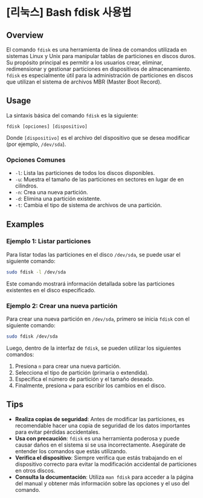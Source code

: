 # [리눅스] Bash fdisk 사용법

## Overview
El comando `fdisk` es una herramienta de línea de comandos utilizada en sistemas Linux y Unix para manipular tablas de particiones en discos duros. Su propósito principal es permitir a los usuarios crear, eliminar, redimensionar y gestionar particiones en dispositivos de almacenamiento. `fdisk` es especialmente útil para la administración de particiones en discos que utilizan el sistema de archivos MBR (Master Boot Record).

## Usage
La sintaxis básica del comando `fdisk` es la siguiente:

```
fdisk [opciones] [dispositivo]
```

Donde `[dispositivo]` es el archivo del dispositivo que se desea modificar (por ejemplo, `/dev/sda`).

### Opciones Comunes
- `-l`: Lista las particiones de todos los discos disponibles.
- `-u`: Muestra el tamaño de las particiones en sectores en lugar de en cilindros.
- `-n`: Crea una nueva partición.
- `-d`: Elimina una partición existente.
- `-t`: Cambia el tipo de sistema de archivos de una partición.

## Examples
### Ejemplo 1: Listar particiones
Para listar todas las particiones en el disco `/dev/sda`, se puede usar el siguiente comando:

```bash
sudo fdisk -l /dev/sda
```

Este comando mostrará información detallada sobre las particiones existentes en el disco especificado.

### Ejemplo 2: Crear una nueva partición
Para crear una nueva partición en `/dev/sda`, primero se inicia `fdisk` con el siguiente comando:

```bash
sudo fdisk /dev/sda
```

Luego, dentro de la interfaz de `fdisk`, se pueden utilizar los siguientes comandos:
1. Presiona `n` para crear una nueva partición.
2. Selecciona el tipo de partición (primaria o extendida).
3. Especifica el número de partición y el tamaño deseado.
4. Finalmente, presiona `w` para escribir los cambios en el disco.

## Tips
- **Realiza copias de seguridad**: Antes de modificar las particiones, es recomendable hacer una copia de seguridad de los datos importantes para evitar pérdidas accidentales.
- **Usa con precaución**: `fdisk` es una herramienta poderosa y puede causar daños en el sistema si se usa incorrectamente. Asegúrate de entender los comandos que estás utilizando.
- **Verifica el dispositivo**: Siempre verifica que estás trabajando en el dispositivo correcto para evitar la modificación accidental de particiones en otros discos.
- **Consulta la documentación**: Utiliza `man fdisk` para acceder a la página del manual y obtener más información sobre las opciones y el uso del comando.